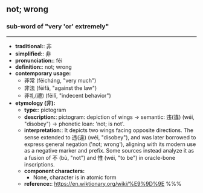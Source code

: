 ## not; wrong
### sub-word of "very 'or' extremely"
---
- **traditional:**: 非
- **simplified:**: 非
- **pronunciation:**: fēi
- **definition:**: not; wrong
- **contemporary usage:**
  - 非常 (fēicháng, "very much")
  - 非法 (fēifǎ, "against the law")
  - 非礼(禮) (fēilǐ, "indecent behavior")
- **etymology (非):**
  - **type:**: pictogram
  - **description:**: pictogram: depiction of wings → semantic: 违(違) (wéi, "disobey") → phonetic loan: 'not; is not'.
  - **interpretation:**: It depicts two wings facing opposite directions. The sense extended to 违(違) (wéi, "disobey"), and was later borrowed to express general negation ('not; wrong'), aligning with its modern use as a negative marker and prefix. Some sources instead analyze it as a fusion of 不 (bù, "not") and 惟 (wéi, "to be") in oracle-bone inscriptions.
  - **component characters:**
    - None, character is in atomic form
  - **reference:**: https://en.wiktionary.org/wiki/%E9%9D%9E
%%%
